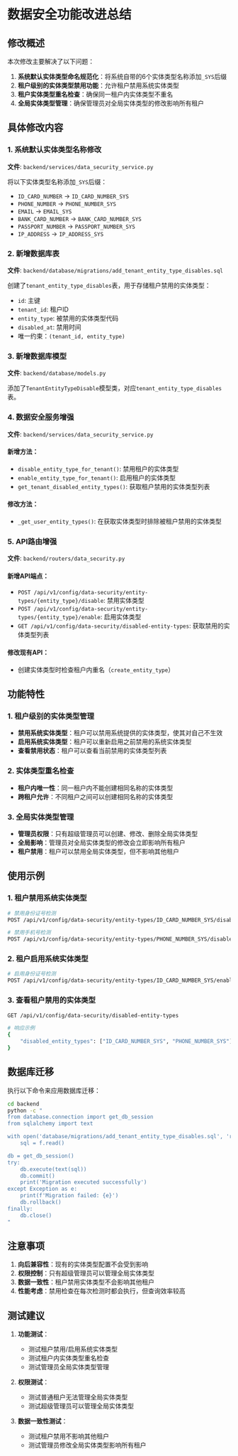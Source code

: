 # 数据安全功能改进总结

## 修改概述

本次修改主要解决了以下问题：

1. **系统默认实体类型命名规范化**：将系统自带的6个实体类型名称添加`_SYS`后缀
2. **租户级别的实体类型禁用功能**：允许租户禁用系统实体类型
3. **租户实体类型重名检查**：确保同一租户内实体类型不重名
4. **全局实体类型管理**：确保管理员对全局实体类型的修改影响所有租户

## 具体修改内容

### 1. 系统默认实体类型名称修改

**文件**: `backend/services/data_security_service.py`

将以下实体类型名称添加`_SYS`后缀：
- `ID_CARD_NUMBER` → `ID_CARD_NUMBER_SYS`
- `PHONE_NUMBER` → `PHONE_NUMBER_SYS`
- `EMAIL` → `EMAIL_SYS`
- `BANK_CARD_NUMBER` → `BANK_CARD_NUMBER_SYS`
- `PASSPORT_NUMBER` → `PASSPORT_NUMBER_SYS`
- `IP_ADDRESS` → `IP_ADDRESS_SYS`

### 2. 新增数据库表

**文件**: `backend/database/migrations/add_tenant_entity_type_disables.sql`

创建了`tenant_entity_type_disables`表，用于存储租户禁用的实体类型：
- `id`: 主键
- `tenant_id`: 租户ID
- `entity_type`: 被禁用的实体类型代码
- `disabled_at`: 禁用时间
- 唯一约束：`(tenant_id, entity_type)`

### 3. 新增数据库模型

**文件**: `backend/database/models.py`

添加了`TenantEntityTypeDisable`模型类，对应`tenant_entity_type_disables`表。

### 4. 数据安全服务增强

**文件**: `backend/services/data_security_service.py`

#### 新增方法：
- `disable_entity_type_for_tenant()`: 禁用租户的实体类型
- `enable_entity_type_for_tenant()`: 启用租户的实体类型
- `get_tenant_disabled_entity_types()`: 获取租户禁用的实体类型列表

#### 修改方法：
- `_get_user_entity_types()`: 在获取实体类型时排除被租户禁用的实体类型

### 5. API路由增强

**文件**: `backend/routers/data_security.py`

#### 新增API端点：
- `POST /api/v1/config/data-security/entity-types/{entity_type}/disable`: 禁用实体类型
- `POST /api/v1/config/data-security/entity-types/{entity_type}/enable`: 启用实体类型
- `GET /api/v1/config/data-security/disabled-entity-types`: 获取禁用的实体类型列表

#### 修改现有API：
- 创建实体类型时检查租户内重名（`create_entity_type`）

## 功能特性

### 1. 租户级别的实体类型管理

- **禁用系统实体类型**：租户可以禁用系统提供的实体类型，使其对自己不生效
- **启用系统实体类型**：租户可以重新启用之前禁用的系统实体类型
- **查看禁用状态**：租户可以查看当前禁用的实体类型列表

### 2. 实体类型重名检查

- **租户内唯一性**：同一租户内不能创建相同名称的实体类型
- **跨租户允许**：不同租户之间可以创建相同名称的实体类型

### 3. 全局实体类型管理

- **管理员权限**：只有超级管理员可以创建、修改、删除全局实体类型
- **全局影响**：管理员对全局实体类型的修改会立即影响所有租户
- **租户禁用**：租户可以禁用全局实体类型，但不影响其他租户

## 使用示例

### 1. 租户禁用系统实体类型

```bash
# 禁用身份证号检测
POST /api/v1/config/data-security/entity-types/ID_CARD_NUMBER_SYS/disable

# 禁用手机号检测
POST /api/v1/config/data-security/entity-types/PHONE_NUMBER_SYS/disable
```

### 2. 租户启用系统实体类型

```bash
# 启用身份证号检测
POST /api/v1/config/data-security/entity-types/ID_CARD_NUMBER_SYS/enable
```

### 3. 查看租户禁用的实体类型

```bash
GET /api/v1/config/data-security/disabled-entity-types

# 响应示例
{
    "disabled_entity_types": ["ID_CARD_NUMBER_SYS", "PHONE_NUMBER_SYS"]
}
```

## 数据库迁移

执行以下命令来应用数据库迁移：

```bash
cd backend
python -c "
from database.connection import get_db_session
from sqlalchemy import text

with open('database/migrations/add_tenant_entity_type_disables.sql', 'r') as f:
    sql = f.read()

db = get_db_session()
try:
    db.execute(text(sql))
    db.commit()
    print('Migration executed successfully')
except Exception as e:
    print(f'Migration failed: {e}')
    db.rollback()
finally:
    db.close()
"
```

## 注意事项

1. **向后兼容性**：现有的实体类型配置不会受到影响
2. **权限控制**：只有超级管理员可以管理全局实体类型
3. **数据一致性**：租户禁用实体类型不会影响其他租户
4. **性能考虑**：禁用检查在每次检测时都会执行，但查询效率较高

## 测试建议

1. **功能测试**：
   - 测试租户禁用/启用系统实体类型
   - 测试租户内实体类型重名检查
   - 测试管理员全局实体类型管理

2. **权限测试**：
   - 测试普通租户无法管理全局实体类型
   - 测试超级管理员可以管理全局实体类型

3. **数据一致性测试**：
   - 测试租户禁用不影响其他租户
   - 测试管理员修改全局实体类型影响所有租户

